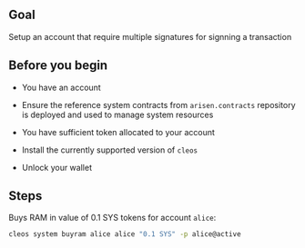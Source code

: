 ## Goal

Setup an account that require multiple signatures for signning a transaction

## Before you begin

* You have an account

* Ensure the reference system contracts from `arisen.contracts` repository is deployed and used to manage system resources

* You have sufficient token allocated to your account

* Install the currently supported version of `cleos`

* Unlock your wallet

## Steps

Buys RAM in value of 0.1 SYS tokens for account `alice`:

```sh
cleos system buyram alice alice "0.1 SYS" -p alice@active
```